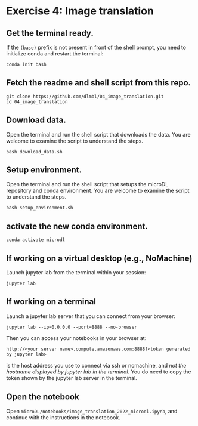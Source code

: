 # Exercise 4: Image translation

## Get the terminal ready.
If the `(base)` prefix is not present in front of the shell prompt, you need to initialize conda and restart the terminal:
```
conda init bash
```

## Fetch the readme and shell script from this repo.

```
git clone https://github.com/dlmbl/04_image_translation.git
cd 04_image_translation
```


## Download data.
Open the terminal and run the shell script that downloads the data. You are welcome to examine the script to understand the steps.
```
bash download_data.sh 
```

## Setup environment.
Open the terminal and run the shell script that setups the microDL repository and conda environment. You are welcome to examine the script to understand the steps.
```
bash setup_environment.sh
```

## activate the new conda environment.
```
conda activate microdl
```

## If working on a virtual desktop (e.g., NoMachine)

Launch jupyter lab from the terminal within your session:
```
jupyter lab
```

## If working on a terminal

Launch a jupyter lab server that you can connect from your browser: 

```
jupyter lab --ip=0.0.0.0 --port=8888 --no-browser
```

Then you can access your notebooks in your browser at:

```
http://<your server name>.compute.amazonaws.com:8888?<token generated by jupyter lab>
```

<your server name> is the host address you use to connect via ssh or nomachine, and *not the hostname displayed by jupyter lab in the terminal*. You do need to copy the token shown by the jupyter lab server in the terminal.

## Open the notebook
  
Open `microDL/notebooks/image_translation_2022_microdl.ipynb`, and continue with the instructions in the notebook.



